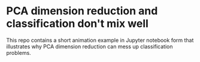 # PCA dimension reduction and classification don't mix well

This repo contains a short animation example in Jupyter notebook form that illustrates why PCA dimension reduction can mess up classification problems.
